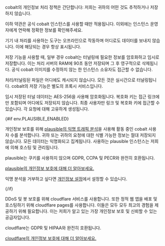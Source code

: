 <script lang="ts">
    import env from "$lib/env";
    import { t } from "$lib/i18n/translations";

    import SectionHeading from "$components/misc/SectionHeading.svelte";
</script>

<section id="general">
<SectionHeading
    title={$t("about.heading.general")}
    sectionId="general"
/>

cobalt의 개인정보 처리 정책은 간단합니다: 저희는 귀하의 어떤 것도 추적하거나 저장하지 않습니다.

이하 약관은 공식 cobalt 인스턴스를 사용할 때만 적용됩니다. 이외에는 인스턴스 운영자에게 연락해 정확한 정보를 확인해주세요.
</section>

<section id="local">
<SectionHeading
    title={$t("about.heading.local")}
    sectionId="local"
/>

기기 내 처리를 사용하는 도구는 오프라인으로 작동하며 어디로도 데이터를 보내지 않습니다. 이에 해당되는 경우 항상 표시됩니다.
</section>

<section id="saving">
<SectionHeading
    title={$t("about.heading.saving")}
    sectionId="saving"
/>

저장 기능을 사용할 때, 일부 경우 cobalt는 터널링에 필요한 정보를 암호화하고 임시로 저장합니다. 이는 처리 서버의 RAM에 90초 동안 저장되며 그 후 영구적으로 삭제됩니다. 공식 cobalt 이미지를 수정하지 않는 한 인스턴스 소유자도 접근할 수 없습니다.

처리/터널링된 파일은 어디에도 캐시되지 않습니다. 모든 것은 실시간으로 터널링됩니다. cobalt의 저장 기능은 별도의 프록시 서비스입니다.
</section>

<section id="encryption">
<SectionHeading
    title={$t("about.heading.encryption")}
    sectionId="encryption"
/>

임시 저장된 터널 데이터는 AES-256을 사용해 암호화됩니다. 복호화 키는 접근 링크에만 포함되며 어디에도 저장되지 않습니다. 최종 사용자만 링크 및 복호화 키에 접근할 수 있습니다. 각 요청에 대해 고유하게 생성됩니다.
</section>

{#if env.PLAUSIBLE_ENABLED}
<section id="plausible">
<SectionHeading
    title={$t("about.heading.plausible")}
    sectionId="plausible"
/>

개인정보 보호를 위해 [plausible의 익명 트래픽 분석](https://plausible.io/)을 사용해 활동 중인 cobalt 사용자 수를 분석합니다. 귀하 또는 귀하의 요청에 대한 식별 가능한 정보는 절대 저장되지 않습니다. 모든 데이터는 익명화되고 집계됩니다. 사용하는 plausible 인스턴스는 저희에 의해 호스팅 및 관리됩니다.

plausible는 쿠키를 사용하지 않으며 GDPR, CCPA 및 PECR와 완전히 호환됩니다.

[plausible의 개인정보 보호에 대해 더 알아보세요.](https://plausible.io/privacy-focused-web-analytics)

익명 분석을 거부하고 싶다면 <a href="/settings/privacy#analytics">개인정보 설정</a>에서 설정할 수 있습니다.
</section>
{/if}

<section id="cloudflare">
<SectionHeading
    title={$t("about.heading.cloudflare")}
    sectionId="cloudflare"
/>

DDoS 및 봇 보호를 위해 cloudflare 서비스를 사용합니다. 또한 정적 웹 앱을 배포 및 호스팅하기 위해 cloudflare pages를 사용합니다. 이들은 모두 모두 최고의 경험을 제공하기 위해 필요합니다. 이는 저희가 알고 있는 가장 개인정보 보호 및 신뢰할 수 있는 공급자입니다.

cloudflare는 GDPR 및 HIPAA와 완전히 호환됩니다.

[cloudflare의 개인정보 보호에 대해 더 알아보세요.](https://www.cloudflare.com/trust-hub/privacy-and-data-protection/)
</section>
